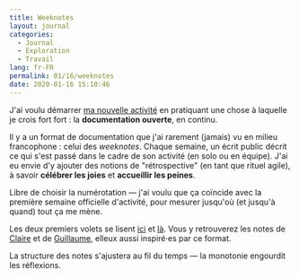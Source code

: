 ```yaml
---
title: Weeknotes
layout: journal
categories:
  - Journal
  - Exploration
  - Travail
lang: fr-FR
permalink: 01/16/weeknotes
date: 2020-01-16 15:10:46
---
```


J'ai voulu démarrer [ma nouvelle activité](https://détour.studio) en pratiquant une chose à laquelle je crois fort fort : la **documentation ouverte**, en continu.

Il y a un format de documentation que j'ai rarement (jamais) vu en milieu francophone : celui des _weeknotes_. Chaque semaine, un écrit public décrit ce qui s'est passé dans le cadre de son activité (en solo ou en équipe). J'ai eu envie d'y ajouter des notions de "rétrospective" (en tant que rituel agile), à savoir **célébrer les joies** et **accueillir les peines**.

Libre de choisir la numérotation — j'ai voulu que ça coïncide avec la première semaine officielle d'activité, pour mesurer jusqu'où (et jusqu'à quand) tout ça me mène.

Les deux premiers volets se lisent [ici](https://détour.studio/weeknotes/1/) et [là](https://détour.studio/weeknotes/2/). Vous y retrouverez les notes de [Claire](https://www.clairezuliani.com/weeknotes) et de [Guillaume](https://www.yuzutech.fr/weeknotes.html), elleux aussi inspiré·es par ce format.  

La structure des notes s'ajustera au fil du temps — la monotonie engourdit les réflexions. 